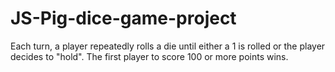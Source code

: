 # JS-Pig-dice-game-project
Each turn, a player repeatedly rolls a die until either a 1 is rolled or the player decides to "hold". The first player to score 100 or more points wins.
